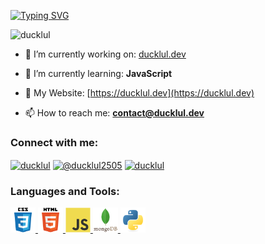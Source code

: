 <a href="https://git.io/typing-svg"><img src="https://readme-typing-svg.demolab.com?font=Fira+Code&pause=1000&center=true&vCenter=true&random=false&width=435&lines=Hey!+I'm+ducklul;A+Passionate+US+Front+End+Developer!" alt="Typing SVG" /></a>

<p align="left"> <img src="https://komarev.com/ghpvc/?username=ducklul&label=Profile%20views&color=0e75b6&style=flat" alt="ducklul" /> </p>

- 🔭 I’m currently working on: [ducklul.dev](https://discord.gg/ducklul)

- 🌱 I’m currently learning: **JavaScript**

- 📝 My Website: [https://ducklul.dev](https://ducklul.dev)

- 📫 How to reach me: **contact@ducklul.dev**

<h3 align="left">Connect with me:</h3>
<p align="left">
<a href="https://twitter.com/ducklul" target="blank"><img align="center" src="https://raw.githubusercontent.com/rahuldkjain/github-profile-readme-generator/master/src/images/icons/Social/twitter.svg" alt="ducklul" height="30" width="40" /></a>
<a href="https://www.youtube.com/c/@ducklul2505" target="blank"><img align="center" src="https://raw.githubusercontent.com/rahuldkjain/github-profile-readme-generator/master/src/images/icons/Social/youtube.svg" alt="@ducklul2505" height="30" width="40" /></a>
<a href="https://discord.gg/ducklul" target="blank"><img align="center" src="https://raw.githubusercontent.com/rahuldkjain/github-profile-readme-generator/master/src/images/icons/Social/discord.svg" alt="ducklul" height="30" width="40" /></a>
</p>

<h3 align="left">Languages and Tools:</h3>
<p align="left"> <a href="https://www.w3schools.com/css/" target="_blank" rel="noreferrer"> <img src="https://raw.githubusercontent.com/devicons/devicon/master/icons/css3/css3-original-wordmark.svg" alt="css3" width="40" height="40"/> </a> <a href="https://www.w3.org/html/" target="_blank" rel="noreferrer"> <img src="https://raw.githubusercontent.com/devicons/devicon/master/icons/html5/html5-original-wordmark.svg" alt="html5" width="40" height="40"/> </a> <a href="https://developer.mozilla.org/en-US/docs/Web/JavaScript" target="_blank" rel="noreferrer"> <img src="https://raw.githubusercontent.com/devicons/devicon/master/icons/javascript/javascript-original.svg" alt="javascript" width="40" height="40"/> </a> <a href="https://www.mongodb.com/" target="_blank" rel="noreferrer"> <img src="https://raw.githubusercontent.com/devicons/devicon/master/icons/mongodb/mongodb-original-wordmark.svg" alt="mongodb" width="40" height="40"/> </a> <a href="https://www.python.org" target="_blank" rel="noreferrer"> <img src="https://raw.githubusercontent.com/devicons/devicon/master/icons/python/python-original.svg" alt="python" width="40" height="40"/> </a> </p>
